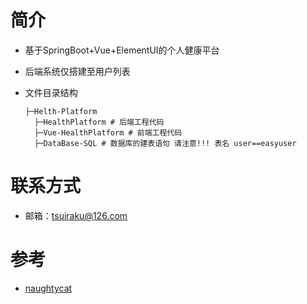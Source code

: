 # 简介

- 基于SpringBoot+Vue+ElementUI的个人健康平台

- 后端系统仅搭建至用户列表

- 文件目录结构

  ```
  ├─Helth-Platform
    ├─HealthPlatform # 后端工程代码
    ├─Vue-HealthPlatform # 前端工程代码
    ├─DataBase-SQL # 数据库的建表语句 请注意!!! 表名 user==easyuser
  ```

# 联系方式

- 邮箱：tsuiraku@126.com

# 参考

- [naughtycat](https://gitee.com/naughtycat)

